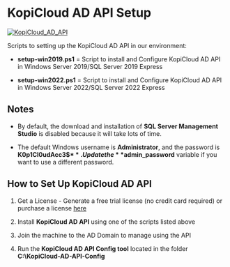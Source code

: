 # KopiCloud AD API Setup
[![KopiCloud_AD_API](https://img.shields.io/badge/kopiCloud_ad-v1.0+-blueviolet.svg)](https://www.kopicloud-ad-api.com)

Scripts to setting up the KopiCloud AD API in our environment:

- **setup-win2019.ps1** = Script to install and Configure KopiCloud AD API in Windows Server 2019/SQL Server 2019 Express 

- **setup-win2022.ps1** = Script to install and Configure KopiCloud AD API in Windows Server 2022/SQL Server 2022 Express 

## Notes

- By default, the download and installation of **SQL Server Management Studio** is disabled because it will take lots of time.

- The default Windows username is **Administrator**, and the password is **K0p1Cl0udAcc3$$**. Update the **$admin_password** variable if you want to use a different password.

## How to Set Up KopiCloud AD API

1. Get a License - Generate a free trial license (no credit card required) or purchase a license [here](https://www.kopicloud-ad-api.com/get-license)

2. Install **KopiCloud AD API** using one of the scripts listed above

3. Join the machine to the AD Domain to manage using the API

4. Run the **KopiCloud AD API Config tool** located in the folder **C:\KopiCloud-AD-API-Config**

